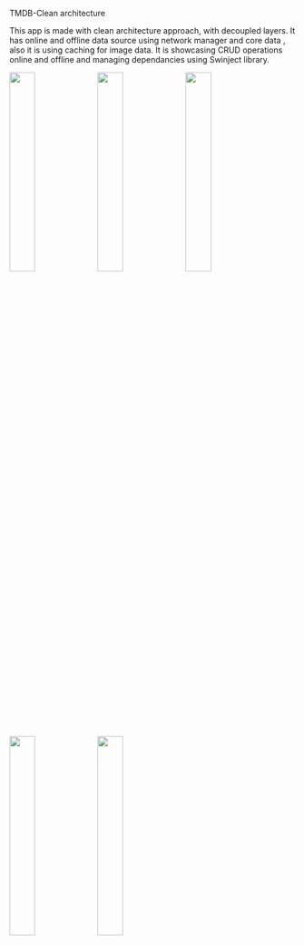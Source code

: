 TMDB-Clean architecture 

This app is made with clean architecture approach, with decoupled layers. It has online and offline data source using network manager and core data , also it is using caching for image data. It is showcasing CRUD operations online and offline and managing dependancies using Swinject library.




<img src="https://github.com/onflyer/TMDB-App/assets/114020060/497f83af-89a7-4da5-a11e-99ef57ff44b0" width="30%" height="30%">
<img src="https://github.com/onflyer/TMDB-App/assets/114020060/d6871cc8-84e6-4d26-a1c0-ad47afe6f720" width="30%" height="30%">
<img src="https://github.com/onflyer/TMDB-App/assets/114020060/ccc2ad4b-a591-4bd9-8a09-28865c565d17" width="30%" height="30%">
<img src="https://github.com/onflyer/TMDB-App/assets/114020060/9ab2cbff-8b49-4372-b8d0-047d42dcb876" width="30%" height="30%">
<img src="https://github.com/onflyer/TMDB-App/assets/114020060/60df7a48-3386-4e27-9b66-4f92f0b89fe3" width="30%" height="30%">
